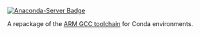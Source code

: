 [![Anaconda-Server Badge](https://anaconda.org/tyhoff17/gcc-arm-none-eabi/badges/version.svg)](https://anaconda.org/tyhoff17/gcc-arm-none-eabi)

A repackage of the [ARM GCC toolchain](https://developer.arm.com/tools-and-software/open-source-software/developer-tools/gnu-toolchain/gnu-rm) for Conda environments.
